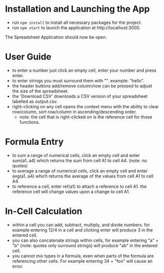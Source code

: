 # Installation and Launching the App

- run ```npm install``` to install all necessary packages for the project.
- run ```npm start``` to launch the application at http://localhost:3000.

The Spreadsheet Application should now be open. 

# User Guide

- to enter a number just click an empty cell, enter your number and press enter. 
- to enter strings you must surround them with "". example: "hello".
- the header buttons add/remove column/row can be pressed to adjust the size of the spreadsheet. 
- the 'Download CSV' downloads a CSV version of your spreadsheet labelled as output.csv. 
- right-clicking on any cell opens the context menu with the ability to clear row/column, sort row/column in ascending/descending order. 
    - note: the cell that is right-clicked on is the reference cell for those functions. 

# Formula Entry

- to sum a range of numerical cells, click an empty cell and enter sum(a1..a4) which returns the sum from cell A1 to cell A4. (note: no quotes)
- to average a range of numerical cells, click an empty cell and enter avg(a1..a4) which returns the average of the values from cell A1 to cell A4. 
- to reference a cell, enter ref(a1) to attach a reference to cell A1. the reference cell will change values upon a change to cell A1. 

# In-Cell Calculation

- within a cell you can add, subtract, multiply, and divide numbers. for example entering 12/4 in a cell and clicking enter will produce 3 in the entered cell. 
- you can also concatenate strings within cells, for example entering "a" + "b" (note: quotes only surround strings) will produce "ab" in the entered cell.
- you cannot mix types in a formula, even when parts of the formula are referencing other cells. For example entering 34 + "foo" will cause an error.

